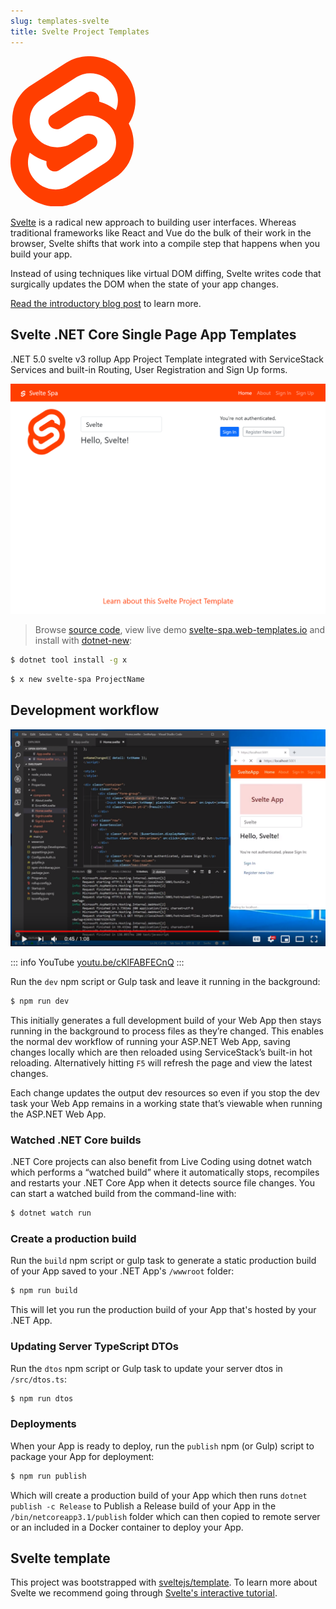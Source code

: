 ```yaml
---
slug: templates-svelte
title: Svelte Project Templates
---
```


<div class="my-8 ml-20"><svg style="max-width:200px" xmlns="http://www.w3.org/2000/svg" xmlns:xlink="http://www.w3.org/1999/xlink" x="0px" y="0px"
	 viewBox="0 0 98.1 118" xml:space="preserve">
<path fill="#FF3E00" d="M91.8,15.6C80.9-0.1,59.2-4.7,43.6,5.2L16.1,22.8C8.6,27.5,3.4,35.2,1.9,43.9c-1.3,7.3-0.2,14.8,3.3,21.3
	c-2.4,3.6-4,7.6-4.7,11.8c-1.6,8.9,0.5,18.1,5.7,25.4c11,15.7,32.6,20.3,48.2,10.4l27.5-17.5c7.5-4.7,12.7-12.4,14.2-21.1
	c1.3-7.3,0.2-14.8-3.3-21.3c2.4-3.6,4-7.6,4.7-11.8C99.2,32.1,97.1,22.9,91.8,15.6"/>
<path fill="#FFFFFF" d="M40.9,103.9c-8.9,2.3-18.2-1.2-23.4-8.7c-3.2-4.4-4.4-9.9-3.5-15.3c0.2-0.9,0.4-1.7,0.6-2.6l0.5-1.6l1.4,1
	c3.3,2.4,6.9,4.2,10.8,5.4l1,0.3l-0.1,1c-0.1,1.4,0.3,2.9,1.1,4.1c1.6,2.3,4.4,3.4,7.1,2.7c0.6-0.2,1.2-0.4,1.7-0.7L65.5,72
	c1.4-0.9,2.3-2.2,2.6-3.8c0.3-1.6-0.1-3.3-1-4.6c-1.6-2.3-4.4-3.3-7.1-2.6c-0.6,0.2-1.2,0.4-1.7,0.7l-10.5,6.7
	c-1.7,1.1-3.6,1.9-5.6,2.4c-8.9,2.3-18.2-1.2-23.4-8.7c-3.1-4.4-4.4-9.9-3.4-15.3c0.9-5.2,4.1-9.9,8.6-12.7l27.5-17.5
	c1.7-1.1,3.6-1.9,5.6-2.5c8.9-2.3,18.2,1.2,23.4,8.7c3.2,4.4,4.4,9.9,3.5,15.3c-0.2,0.9-0.4,1.7-0.7,2.6l-0.5,1.6l-1.4-1
	c-3.3-2.4-6.9-4.2-10.8-5.4l-1-0.3l0.1-1c0.1-1.4-0.3-2.9-1.1-4.1c-1.6-2.3-4.4-3.3-7.1-2.6c-0.6,0.2-1.2,0.4-1.7,0.7L32.4,46.1
	c-1.4,0.9-2.3,2.2-2.6,3.8s0.1,3.3,1,4.6c1.6,2.3,4.4,3.3,7.1,2.6c0.6-0.2,1.2-0.4,1.7-0.7l10.5-6.7c1.7-1.1,3.6-1.9,5.6-2.5
	c8.9-2.3,18.2,1.2,23.4,8.7c3.2,4.4,4.4,9.9,3.5,15.3c-0.9,5.2-4.1,9.9-8.6,12.7l-27.5,17.5C44.8,102.5,42.9,103.3,40.9,103.9"/>
</svg></div>

[Svelte](https://svelte.dev/) is a radical new approach to building user interfaces. Whereas traditional frameworks like React and Vue do the bulk of their work in the browser, Svelte shifts that work into a compile step that happens when you build your app.

Instead of using techniques like virtual DOM diffing, Svelte writes code that surgically updates the DOM when the state of your app changes.

[Read the introductory blog post](https://svelte.dev/blog/svelte-3-rethinking-reactivity) to learn more.

## Svelte .NET Core Single Page App Templates

.NET 5.0 svelte v3 rollup App Project Template integrated with ServiceStack Services and built-in Routing, User Registration and Sign Up forms.

[![](https://raw.githubusercontent.com/ServiceStack/Assets/master/csharp-templates/svelte-spa.png)](http://svelte-spa.web-templates.io/)

> Browse [source code](https://github.com/NetCoreTemplates/svelte-spa), view live demo [svelte-spa.web-templates.io](http://svelte-spa.web-templates.io) and install with [dotnet-new](https://docs.servicestack.net/dotnet-new):

```bash
$ dotnet tool install -g x
```

```bash
$ x new svelte-spa ProjectName
```

## Development workflow

[![](https://raw.githubusercontent.com/ServiceStack/Assets/master/img/screencasts/svelte-spa-youtube.png)](https://youtu.be/cKlFABFECnQ)

::: info YouTube
[youtu.be/cKlFABFECnQ](https://youtu.be/cKlFABFECnQ)
:::

Run the `dev` npm script or Gulp task and leave it running in the background:

```bash
$ npm run dev
```

This initially generates a full development build of your Web App then stays running in the background to process files as they’re changed. This enables the normal dev workflow of running your ASP.NET Web App, saving changes locally which are then reloaded using ServiceStack’s built-in hot reloading. Alternatively hitting `F5` will refresh the page and view the latest changes.

Each change updates the output dev resources so even if you stop the dev task your Web App remains in a working state that’s viewable when running the ASP.NET Web App.

### Watched .NET Core builds

.NET Core projects can also benefit from Live Coding using dotnet watch which performs a “watched build” where it automatically stops, recompiles and restarts your .NET Core App when it detects source file changes. You can start a watched build from the command-line with:

```bash
$ dotnet watch run
```

### Create a production build

Run the `build` npm script or gulp task to generate a static production build of your App saved to your .NET App's `/wwwroot` folder:

```bash
$ npm run build
```

This will let you run the production build of your App that's hosted by your .NET App.

### Updating Server TypeScript DTOs

Run the `dtos` npm script or Gulp task to update your server dtos in `/src/dtos.ts`:

```bash
$ npm run dtos
```

### Deployments

When your App is ready to deploy, run the `publish` npm (or Gulp) script to package your App for deployment:

```bash
$ npm run publish
```

Which will create a production build of your App which then runs `dotnet publish -c Release` to Publish a Release build of your App in the `/bin/netcoreapp3.1/publish` folder which can then copied to remote server or an included in a Docker container to deploy your App.

## Svelte template

This project was bootstrapped with [sveltejs/template](https://github.com/sveltejs/template). To learn more about Svelte we recommend going through 
[Svelte's interactive tutorial](https://svelte.dev/tutorial/basics).
